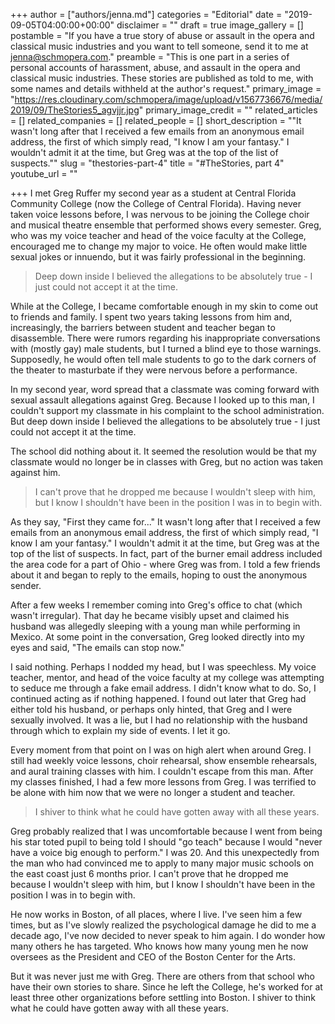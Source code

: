 +++
author = ["authors/jenna.md"]
categories = "Editorial"
date = "2019-09-05T04:00:00+00:00"
disclaimer = ""
draft = true
image_gallery = []
postamble = "If you have a true story of abuse or assault in the opera and classical music industries and you want to tell someone, send it to me at [jenna@schmopera.com](mailto@jenna@schmopera.com)."
preamble = "This is one part in a series of personal accounts of harassment, abuse, and assault in the opera and classical music industries. These stories are published as told to me, with some names and details withheld at the author's request."
primary_image = "https://res.cloudinary.com/schmopera/image/upload/v1567736676/media/2019/09/TheStories5_agvjjr.jpg"
primary_image_credit = ""
related_articles = []
related_companies = []
related_people = []
short_description = "\"It wasn't long after that I received a few emails from an anonymous email address, the first of which simply read, \"I know I am your fantasy.\" I wouldn't admit it at the time, but Greg was at the top of the list of suspects.\""
slug = "thestories-part-4"
title = "#TheStories, part 4"
youtube_url = ""

+++
I met Greg Ruffer my second year as a student at Central Florida Community College (now the College of Central Florida). Having never taken voice lessons before, I was nervous to be joining the College choir and musical theatre ensemble that performed shows every semester. Greg, who was my voice teacher and head of the voice faculty at the College, encouraged me to change my major to voice. He often would make little sexual jokes or innuendo, but it was fairly professional in the beginning. 

> Deep down inside I believed the allegations to be absolutely true - I just could not accept it at the time.

While at the College, I became comfortable enough in my skin to come out to friends and family. I spent two years taking lessons from him and, increasingly, the barriers between student and teacher began to disassemble. There were rumors regarding his inappropriate conversations with (mostly gay) male students, but I turned a blind eye to those warnings. Supposedly, he would often tell male students to go to the dark corners of the theater to masturbate if they were nervous before a performance.

In my second year, word spread that a classmate was coming forward with sexual assault allegations against Greg. Because I looked up to this man, I couldn't support my classmate in his complaint to the school administration. But deep down inside I believed the allegations to be absolutely true - I just could not accept it at the time. 

The school did nothing about it. It seemed the resolution would be that my classmate would no longer be in classes with Greg, but no action was taken against him.

> I can't prove that he dropped me because I wouldn't sleep with him, but I know I shouldn't have been in the position I was in to begin with.

As they say, "First they came for..." It wasn't long after that I received a few emails from an anonymous email address, the first of which simply read, "I know I am your fantasy." I wouldn't admit it at the time, but Greg was at the top of the list of suspects. In fact, part of the burner email address included the area code for a part of Ohio - where Greg was from. I told a few friends about it and began to reply to the emails, hoping to oust the anonymous sender. 

After a few weeks I remember coming into Greg's office to chat (which wasn't irregular). That day he became visibly upset and claimed his husband was allegedly sleeping with a young man while performing in Mexico. At some point in the conversation, Greg looked directly into my eyes and said, "The emails can stop now."

I said nothing. Perhaps I nodded my head, but I was speechless. My voice teacher, mentor, and head of the voice faculty at my college was attempting to seduce me through a fake email address. I didn't know what to do. So, I continued acting as if nothing happened. I found out later that Greg had either told his husband, or perhaps only hinted, that Greg and I were sexually involved. It was a lie, but I had no relationship with the husband through which to explain my side of events. I let it go.

Every moment from that point on I was on high alert when around Greg. I still had weekly voice lessons, choir rehearsal, show ensemble rehearsals, and aural training classes with him. I couldn't escape from this man. After my classes finished, I had a few more lessons from Greg. I was terrified to be alone with him now that we were no longer a student and teacher.

> I shiver to think what he could have gotten away with all these years.

Greg probably realized that I was uncomfortable because I went from being his star toted pupil to being told I should "go teach" because I would "never have a voice big enough to perform."  I was 20.  And this unexpectedly from the man who had convinced me to apply to many major music schools on the east coast just 6 months prior. I can't prove that he dropped me because I wouldn't sleep with him, but I know I shouldn't have been in the position I was in to begin with.

He now works in Boston, of all places, where I live. I've seen him a few times, but as I've slowly realized the psychological damage he did to me a decade ago, I've now decided to never speak to him again. I do wonder how many others he has targeted. Who knows how many young men he now oversees as the President and CEO of the Boston Center for the Arts.

But it was never just me with Greg. There are others from that school who have their own stories to share. Since he left the College, he's worked for at least three other organizations before settling into Boston. I shiver to think what he could have gotten away with all these years.